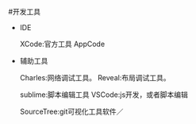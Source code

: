#开发工具

* IDE

  XCode:官方工具
  AppCode
  
* 辅助工具  

  Charles:网络调试工具。
  Reveal:布局调试工具。
  
  sublime:脚本编辑工具
  VSCode:js开发，或者脚本编辑

  SourceTree:git可视化工具软件／